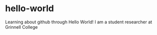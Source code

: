 # hello-world
Learning about github through Hello World! 
I am a student researcher at Grinnell College
